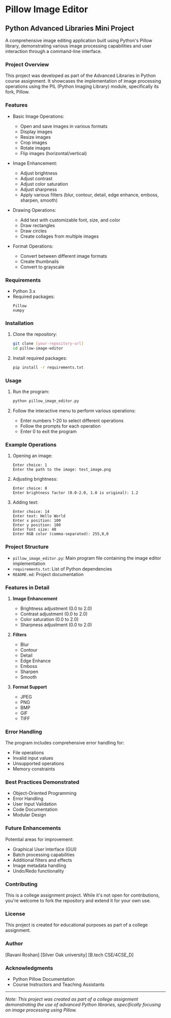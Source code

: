 # Pillow Image Editor
## Python Advanced Libraries Mini Project

A comprehensive image editing application built using Python's Pillow library, demonstrating various image processing capabilities and user interaction through a command-line interface.

### Project Overview
This project was developed as part of the Advanced Libraries in Python course assignment. It showcases the implementation of image processing operations using the PIL (Python Imaging Library) module, specifically its fork, Pillow.

### Features
- Basic Image Operations:
  - Open and save images in various formats
  - Display images
  - Resize images
  - Crop images
  - Rotate images
  - Flip images (horizontal/vertical)

- Image Enhancement:
  - Adjust brightness
  - Adjust contrast
  - Adjust color saturation
  - Adjust sharpness
  - Apply various filters (blur, contour, detail, edge enhance, emboss, sharpen, smooth)

- Drawing Operations:
  - Add text with customizable font, size, and color
  - Draw rectangles
  - Draw circles
  - Create collages from multiple images

- Format Operations:
  - Convert between different image formats
  - Create thumbnails
  - Convert to grayscale

### Requirements
- Python 3.x
- Required packages:
  ```
  Pillow
  numpy
  ```

### Installation
1. Clone the repository:
   ```bash
   git clone [your-repository-url]
   cd pillow-image-editor
   ```

2. Install required packages:
   ```bash
   pip install -r requirements.txt
   ```

### Usage
1. Run the program:
   ```bash
   python pillow_image_editor.py
   ```

2. Follow the interactive menu to perform various operations:
   - Enter numbers 1-20 to select different operations
   - Follow the prompts for each operation
   - Enter 0 to exit the program

### Example Operations
1. Opening an image:
   ```
   Enter choice: 1
   Enter the path to the image: test_image.png
   ```

2. Adjusting brightness:
   ```
   Enter choice: 8
   Enter brightness factor (0.0-2.0, 1.0 is original): 1.2
   ```

3. Adding text:
   ```
   Enter choice: 14
   Enter text: Hello World
   Enter x position: 100
   Enter y position: 100
   Enter font size: 40
   Enter RGB color (comma-separated): 255,0,0
   ```

### Project Structure
- `pillow_image_editor.py`: Main program file containing the image editor implementation
- `requirements.txt`: List of Python dependencies
- `README.md`: Project documentation

### Features in Detail
1. **Image Enhancement**
   - Brightness adjustment (0.0 to 2.0)
   - Contrast adjustment (0.0 to 2.0)
   - Color saturation (0.0 to 2.0)
   - Sharpness adjustment (0.0 to 2.0)

2. **Filters**
   - Blur
   - Contour
   - Detail
   - Edge Enhance
   - Emboss
   - Sharpen
   - Smooth

3. **Format Support**
   - JPEG
   - PNG
   - BMP
   - GIF
   - TIFF

### Error Handling
The program includes comprehensive error handling for:
- File operations
- Invalid input values
- Unsupported operations
- Memory constraints

### Best Practices Demonstrated
- Object-Oriented Programming
- Error Handling
- User Input Validation
- Code Documentation
- Modular Design

### Future Enhancements
Potential areas for improvement:
- Graphical User Interface (GUI)
- Batch processing capabilities
- Additional filters and effects
- Image metadata handling
- Undo/Redo functionality

### Contributing
This is a college assignment project. While it's not open for contributions, you're welcome to fork the repository and extend it for your own use.

### License
This project is created for educational purposes as part of a college assignment.

### Author
[Ravani Roshan]
[Silver Oak university]
[B.tech CSE/4CSE_D]

### Acknowledgments
- Python Pillow Documentation
- Course Instructors and Teaching Assistants


---
*Note: This project was created as part of a college assignment demonstrating the use of advanced Python libraries, specifically focusing on image processing using Pillow.* 